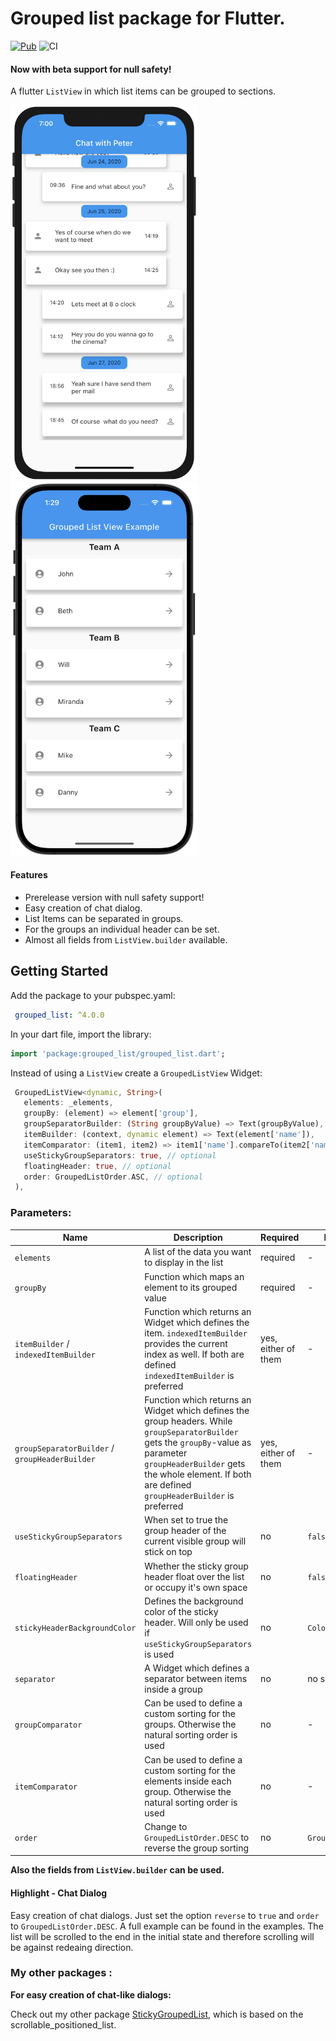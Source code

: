 # Grouped list package for Flutter.
[![Pub](https://img.shields.io/pub/v/grouped_list.svg)](https://pub.dev/packages/grouped_list)
![CI](https://github.com/Dimibe/grouped_list/workflows/CI/badge.svg?branch=master)

#### Now with beta support for null safety! 
 
A flutter `ListView` in which list items can be grouped to sections.

<img src="https://raw.githubusercontent.com/Dimibe/grouped_list/master/assets/chat_example.png" width="300"><img src="https://raw.githubusercontent.com/Dimibe/grouped_list/master/assets/example.png" width="300">

#### Features
* Prerelease version with null safety support!
* Easy creation of chat dialog.
* List Items can be separated in groups.
* For the groups an individual header can be set.
* Almost all fields from `ListView.builder` available.

## Getting Started

Add the package to your pubspec.yaml:

```yaml
 grouped_list: ^4.0.0
 ```
 
 In your dart file, import the library:

 ```Dart
import 'package:grouped_list/grouped_list.dart';
 ``` 
 
 Instead of using a `ListView` create a `GroupedListView` Widget:
 
 ```Dart
  GroupedListView<dynamic, String>(
    elements: _elements,
    groupBy: (element) => element['group'],
    groupSeparatorBuilder: (String groupByValue) => Text(groupByValue),
    itemBuilder: (context, dynamic element) => Text(element['name']),
    itemComparator: (item1, item2) => item1['name'].compareTo(item2['name']), // optional
    useStickyGroupSeparators: true, // optional
    floatingHeader: true, // optional
    order: GroupedListOrder.ASC, // optional
  ),
```

### Parameters:
| Name | Description | Required | Default value |
|----|----|----|----|
|`elements`| A list of the data you want to display in the list | required | - |
|`groupBy` |Function which maps an element to its grouped value | required | - |
|`itemBuilder` / `indexedItemBuilder`| Function which returns an Widget which defines the item. `indexedItemBuilder` provides the current index as well. If both are defined `indexedItemBuilder` is preferred| yes, either of them | - |
|`groupSeparatorBuilder` / `groupHeaderBuilder`| Function which returns an Widget which defines the group headers. While `groupSeparatorBuilder` gets the `groupBy`-value as parameter `groupHeaderBuilder` gets the whole element. If both are defined `groupHeaderBuilder` is preferred| yes, either of them | - |
|`useStickyGroupSeparators` | When set to true the group header of the current visible group will stick on top | no | `false` |
|`floatingHeader` | Whether the sticky group header float over the list or occupy it's own space | no | `false` |
|`stickyHeaderBackgroundColor` | Defines the background color of the sticky header. Will only be used if `useStickyGroupSeparators` is used | no | `Color(0xffF7F7F7)` |
|`separator` | A Widget which defines a separator between items inside a group | no | no separator |
| `groupComparator` | Can be used to define a custom sorting for the groups. Otherwise the natural sorting order is used | no | - |
| `itemComparator` | Can be used to define a custom sorting for the elements inside each group. Otherwise the natural sorting order is used | no | - |
| `order` | Change to `GroupedListOrder.DESC` to reverse the group sorting | no | `GroupedListOrder.ASC` |

**Also the fields from `ListView.builder` can be used.** 

#### Highlight - Chat Dialog

Easy creation of chat dialogs.
Just set the option `reverse` to `true` and `order` to `GroupedListOrder.DESC`. A full example can be found in the examples.
The list will be scrolled to the end in the initial state and therefore scrolling will be against redeaing direction. 



### My other packages : 

**For easy creation of chat-like dialogs:**

Check out my other package [StickyGroupedList](https://pub.dev/packages/sticky_grouped_list), which is based on the scrollable_positioned_list.

